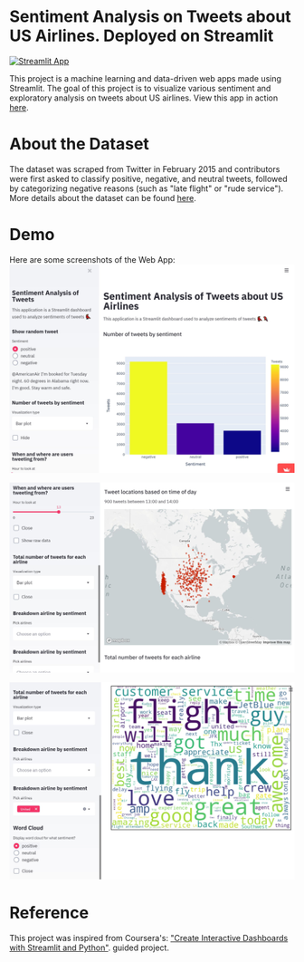 # Sentiment Analysis on Tweets about US Airlines. Deployed on Streamlit

[![Streamlit App](https://static.streamlit.io/badges/streamlit_badge_black_white.svg)](https://share.streamlit.io/enriqueforero/streamlit/main/app.py)

This project is a machine learning and data-driven web apps made using Streamlit. 
The goal of this project is to visualize various sentiment and exploratory analysis on tweets about US airlines. 
View this app in action <a href="https://share.streamlit.io/enriqueforero/streamlit/main/app.py" target="_blank">here</a>.

# About the Dataset
The dataset was scraped from Twitter in February 2015 and contributors were first asked to classify positive, negative, and neutral tweets, followed by categorizing negative reasons (such as "late flight" or "rude service"). 
More details about the dataset can be found <a href="https://www.kaggle.com/crowdflower/twitter-airline-sentiment" target="_blank">here</a>.

# Demo
Here are some screenshots of the Web App:
![Image 1](https://github.com/EnriqueForero/Streamlit/blob/main/Image%201.jpeg)

![Image 2](https://github.com/EnriqueForero/Streamlit/blob/main/Image%202.jpeg)

![Image 3](https://github.com/EnriqueForero/Streamlit/blob/main/Image%203.jpeg)

# Reference
This project was inspired from Coursera's: <a href="https://www.coursera.org/projects/interactive-dashboards-streamlit-python" target="_blank">"Create Interactive Dashboards with Streamlit and Python"</a>. guided project.
